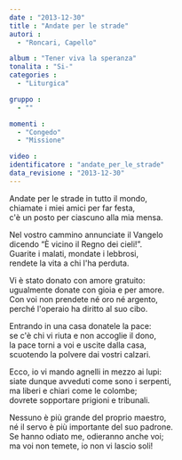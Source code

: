```yaml
---
date : "2013-12-30"
title : "Andate per le strade"
autori : 
  - "Roncari, Capello"

album : "Tener viva la speranza"
tonalita : "Si-"
categories : 
  - "Liturgica"

gruppo : 
  - ""

momenti : 
  - "Congedo"
  - "Missione"

video : 
identificatore : "andate_per_le_strade"
data_revisione : "2013-12-30"
---
```

  
  
 Andate per le strade in tutto il mondo,  
chiamate i miei amici per far festa,  
c'è un posto per ciascuno alla mia mensa.  
  
   
Nel vostro cammino annunciate il Vangelo   
dicendo “È vicino il Regno dei cieli!”.  
Guarite i malati, mondate i lebbrosi,  
rendete la vita a chi l'ha perduta.  
  
  
  
Vi è stato donato con amore gratuito:   
ugualmente donate con gioia e per amore.   
Con voi non prendete né oro né argento,   
perché l'operaio ha diritto al suo cibo.  
  
  
  
Entrando in una casa donatele la pace:   
se c'è chi vi riuta e non accoglie il dono,   
la pace torni a voi e uscite dalla casa,   
scuotendo la polvere dai vostri calzari.  
  
  
  
Ecco, io vi mando agnelli in mezzo ai lupi:   
siate dunque avveduti come sono i serpenti,   
ma liberi e chiari come le colombe;   
dovrete sopportare prigioni e tribunali.  
  
  
  
Nessuno è più grande del proprio maestro,   
né il servo è più importante del suo padrone.   
Se hanno odiato me, odieranno anche voi;   
ma voi non temete, io non vi lascio soli!  
  
  
  
